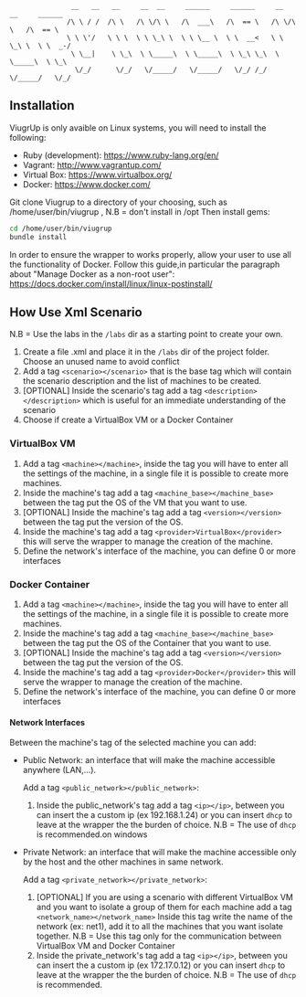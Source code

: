 ```
               __   __   __     __  __     ______     ______     __  __     ______  
              /\ \ / /  /\ \   /\ \/\ \   /\  ___\   /\  == \   /\ \/\ \   /\  == \ 
              \ \ \'/   \ \ \  \ \ \_\ \  \ \ \__ \  \ \  __<   \ \ \_\ \  \ \  _-/ 
               \ \__|    \ \_\  \ \_____\  \ \_____\  \ \_\ \_\  \ \_____\  \ \_\   
                \/_/      \/_/   \/_____/   \/_____/   \/_/ /_/   \/_____/   \/_/ 
```                                                                      
                                                                      
                                                                      
## Installation
ViugrUp is only avaible on Linux systems, you will need to install the following:
- Ruby (development): https://www.ruby-lang.org/en/
- Vagrant: http://www.vagrantup.com/
- Virtual Box: https://www.virtualbox.org/
- Docker: https://www.docker.com/

Git clone Viugrup to a directory of your choosing, such as /home/user/bin/viugrup , N.B = don't install in /opt
Then install gems:
```sh
cd /home/user/bin/viugrup
bundle install
```

In order to ensure the wrapper to works properly, allow your user to use all the functionality of Docker.
Follow this guide,in particular the paragraph about "Manage Docker as a non-root user": https://docs.docker.com/install/linux/linux-postinstall/


## How Use Xml Scenario
N.B = Use the labs in the `/labs` dir as a starting point to create your own.
1. Create a file .xml and place it in the `/labs` dir of the  project folder. Choose an unused name to avoid
conflict
2. Add a tag `<scenario></scenario>` that is the base tag which will contain the scenario description and the list of machines to be created.
3. [OPTIONAL] Inside the scenario's tag add a tag `<description></description>` which is useful for an immediate understanding of the scenario
4. Choose if create a VirtualBox VM or a Docker Container

### VirtualBox VM
1. Add a tag `<machine></machine>`,  inside the tag you will have to enter all the settings of the machine, in a single file it is possible to create more machines.
2. Inside the machine's tag add a tag `<machine_base></machine_base>` between the tag put the OS of the VM that you want to use.
3. [OPTIONAL] Inside the machine's tag add a tag `<version></version>` between the tag put the version of the OS.
4. Inside the machine's tag add a tag `<provider>VirtualBox</provider>` this will serve the wrapper to manage the creation of the machine.
5. Define the network's interface of the machine, you can define 0 or more interfaces

### Docker Container
1. Add a tag `<machine></machine>`,  inside the tag you will have to enter all the settings of the machine, in a single file it is possible to create more machines.
2. Inside the machine's tag add a tag `<machine_base></machine_base>` between the tag put the OS of the Container that you want to use.
3. [OPTIONAL] Inside the machine's tag add a tag `<version></version>` between the tag put the version of the OS.
4. Inside the machine's tag add a tag `<provider>Docker</provider>` this will serve the wrapper to manage the creation of the machine.
5. Define the network's interface of the machine, you can define 0 or more interfaces

#### Network Interfaces
Between the machine's tag of the selected machine you can add:
- Public Network: an interface that will make the machine accessible anywhere (LAN,...).

  Add a tag `<public_network></public_network>`:
  1. Inside the public_network's tag add a tag `<ip></ip>`, between you can insert the a custom ip (ex 192.168.1.24) or you can insert
     `dhcp` to leave at the wrapper the the burden of choice.
  N.B = The use of `dhcp` is recommended.on windows
  
 
- Private Network: an interface that will make the machine accessible only by the host and the other machines in same network.

  Add a tag `<private_network></private_network>`:
  1. [OPTIONAL] If you are using a scenario with different VirtualBox VM and you want to isolate a group of them for each machine
     add a tag `<network_name></network_name>` Inside this tag write the name of the network (ex: net1), add it to
     all the machines that you want isolate together.
      N.B = Use this tag only for the communication between VirtualBox VM and Docker Container
  2. Inside the private_network's tag add a tag `<ip></ip>`, between you can insert the a custom ip (ex 172.17.0.12) or you can insert
     `dhcp` to leave at the wrapper the the burden of choice.
  N.B = The use of `dhcp` is recommended.
